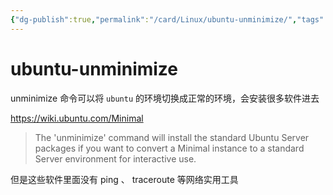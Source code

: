 ```yaml
---
{"dg-publish":true,"permalink":"/card/Linux/ubuntu-unminimize/","tags":["linux"],"noteIcon":"2","created":"2022-05-08T17:11:05+08:00","updated":"2024-10-19T12:24:31+08:00"}
---
```



# ubuntu-unminimize

unminimize 命令可以将 `ubuntu` 的环境切换成正常的环境，会安装很多软件进去

https://wiki.ubuntu.com/Minimal

> The 'unminimize' command will install the standard Ubuntu Server packages if you want to convert a Minimal instance to a standard Server environment for interactive use.

但是这些软件里面没有 ping 、 traceroute 等网络实用工具
